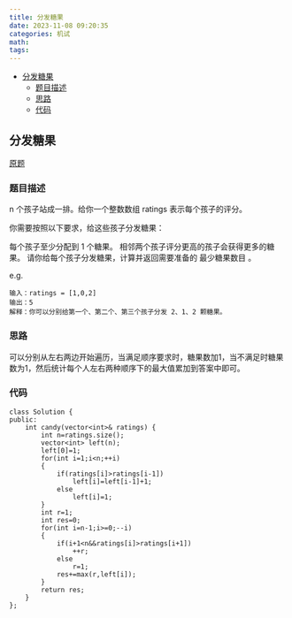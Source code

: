 ```yaml
---
title: 分发糖果
date: 2023-11-08 09:20:35
categories: 机试
math:
tags:
---
```

<!-- TOC -->

- [分发糖果](#分发糖果)
    - [题目描述](#题目描述)
    - [思路](#思路)
    - [代码](#代码)

<!-- /TOC -->
## 分发糖果
[原题](https://leetcode.cn/problems/candy/description/?envType=study-plan-v2&envId=top-interview-150)
### 题目描述
n 个孩子站成一排。给你一个整数数组 ratings 表示每个孩子的评分。

你需要按照以下要求，给这些孩子分发糖果：

每个孩子至少分配到 1 个糖果。
相邻两个孩子评分更高的孩子会获得更多的糖果。
请你给每个孩子分发糖果，计算并返回需要准备的 最少糖果数目 。

e.g.
```
输入：ratings = [1,0,2]
输出：5
解释：你可以分别给第一个、第二个、第三个孩子分发 2、1、2 颗糖果。
```

### 思路
可以分别从左右两边开始遍历，当满足顺序要求时，糖果数加1，当不满足时糖果数为1，然后统计每个人左右两种顺序下的最大值累加到答案中即可。

### 代码
```
class Solution {
public:
    int candy(vector<int>& ratings) {
        int n=ratings.size();
        vector<int> left(n);
        left[0]=1;
        for(int i=1;i<n;++i)
        {
            if(ratings[i]>ratings[i-1])
                left[i]=left[i-1]+1;
            else
                left[i]=1;
        }
        int r=1;
        int res=0;
        for(int i=n-1;i>=0;--i)
        {
            if(i+1<n&&ratings[i]>ratings[i+1])
                ++r;
            else
                r=1;
            res+=max(r,left[i]);            
        }
        return res;
    }
};
```
